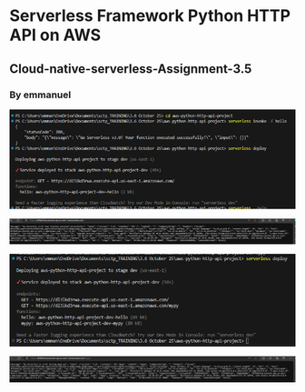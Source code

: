 <!--
title: 'AWS Simple HTTP Endpoint example in Python'
description: 'This template demonstrates how to make a simple HTTP API with Python running on AWS Lambda and API Gateway using the Serverless Framework.'
layout: Doc
framework: v3
platform: AWS
language: python
authorLink: 'https://github.com/serverless'
authorName: 'Serverless, inc.'
authorAvatar: 'https://avatars1.githubusercontent.com/u/13742415?s=200&v=4'
-->

# Serverless Framework Python HTTP API on AWS

## Cloud-native-serverless-Assignment-3.5

### By emmanuel
![image](serverless_deploy.png)

![image](serverless_deploy_url.png)

![image](serverless_mypy.png)

![image](serverless_mypy_url.png)



